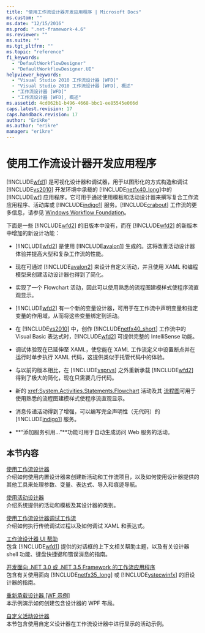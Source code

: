 ```yaml
---
title: "使用工作流设计器开发应用程序 | Microsoft Docs"
ms.custom: ""
ms.date: "12/15/2016"
ms.prod: ".net-framework-4.6"
ms.reviewer: ""
ms.suite: ""
ms.tgt_pltfrm: ""
ms.topic: "reference"
f1_keywords: 
  - "DefaultWorkflowDesigner"
  - "DefaultWorkflowDesigner.UI"
helpviewer_keywords: 
  - "Visual Studio 2010 工作流设计器 [WFD]"
  - "Visual Studio 2010 工作流设计器 [WFD], 概述"
  - "工作流设计器 [WFD]"
  - "工作流设计器 [WFD], 概述"
ms.assetid: 4cd062b1-b496-4668-bbc1-ee85545e066d
caps.latest.revision: 17
caps.handback.revision: 17
author: "ErikRe"
ms.author: "erikre"
manager: "erikre"
---
```

# 使用工作流设计器开发应用程序
[!INCLUDE[wfd1](../workflow-designer/includes/wfd1_md.md)] 是可视化设计器和调试器，用于以图形化的方式构造和调试 [!INCLUDE[vs2010](../modeling/includes/vs2010_md.md)] 开发环境中承载的 [!INCLUDE[netfx40_long](../workflow-designer/includes/netfx40_long_md.md)]中的 [!INCLUDE[wf](../workflow-designer/includes/wf_md.md)] 应用程序。它可用于通过使用模板和活动设计器来撰写复合工作流应用程序、活动库或 [!INCLUDE[indigo1](../workflow-designer/includes/indigo1_md.md)] 服务。[!INCLUDE[crabout](../test/includes/crabout_md.md)] 工作流的更多信息，请参见 [Windows Workflow Foundation](../Topic/Windows%20Workflow%20Foundation.md)。  
  
 下面是一些 [!INCLUDE[wfd2](../workflow-designer/includes/wfd2_md.md)] 的旧版本中没有，而在 [!INCLUDE[wfd2](../workflow-designer/includes/wfd2_md.md)] 的新版本中增加的新设计功能：  
  
-   [!INCLUDE[wfd2](../workflow-designer/includes/wfd2_md.md)] 是使用 [!INCLUDE[avalon1](../workflow-designer/includes/avalon1_md.md)] 生成的。这将改善活动设计器体验并提高大型和复杂工作流的性能。  
  
-   现在可通过 [!INCLUDE[avalon2](../workflow-designer/includes/avalon2_md.md)] 来设计自定义活动，并且使用 XAML 和编程模型来创建活动设计器也得到了简化。  
  
-   实现了一个 Flowchart 活动，因此可以使用熟悉的流程图建模样式使程序流直观显示。  
  
-   [!INCLUDE[wfd2](../workflow-designer/includes/wfd2_md.md)] 有一个新的变量设计器，可用于在工作流中声明变量和指定变量的作用域，从而将这些变量绑定到活动。  
  
-   在 [!INCLUDE[vs2010](../modeling/includes/vs2010_md.md)] 中，创作 [!INCLUDE[netfx40_short](../workflow-designer/includes/netfx40_short_md.md)] 工作流中的 Visual Basic 表达式时，[!INCLUDE[wfd2](../workflow-designer/includes/wfd2_md.md)] 可提供完整的 IntelliSense 功能。  
  
-   调试体验现在已延伸至 XAML，使您能在 XAML 工作流定义中设置断点并在运行时单步执行 XAML 代码，这提供类似于托管代码中的体验。  
  
-   与以前的版本相比，在 [!INCLUDE[vsprvs](../code-quality/includes/vsprvs_md.md)] 之外重新承载 [!INCLUDE[wfd2](../workflow-designer/includes/wfd2_md.md)] 得到了极大的简化，现在只需要几行代码。  
  
-   新的 <xref:System.Activities.Statements.Flowchart> 活动及其 [流程图](../workflow-designer/flowchart-activity-designer.md)可用于使用熟悉的流程图建模样式使程序流直观显示。  
  
-   消息传递活动得到了增强，可以编写完全声明性（无代码）的 [!INCLUDE[indigo1](../workflow-designer/includes/indigo1_md.md)] 服务。  
  
-   **“添加服务引用…”**功能可用于自动生成访问 Web 服务的活动。  
  
## 本节内容  
 [使用工作流设计器](../workflow-designer/using-the-workflow-designer.md)  
 介绍如何使用内置设计器来创建新活动和工作流项目，以及如何使用设计器提供的其他工具来处理参数、变量、表达式、导入和痕迹导航。  
  
 [使用活动设计器](../workflow-designer/using-the-activity-designers.md)  
 介绍系统提供的活动和模板及其设计器的类别。  
  
 [使用工作流设计器调试工作流](../workflow-designer/debugging-workflows-with-the-workflow-designer.md)  
 介绍如何执行传统调试过程以及如何调试 XAML 和表达式。  
  
 [工作流设计器 UI 帮助](../workflow-designer/workflow-designer-ui-help.md)  
 包含 [!INCLUDE[wfd1](../workflow-designer/includes/wfd1_md.md)] 提供的对话框的上下文相关帮助主题，以及有关设计器 shell 功能、键盘快捷键和错误消息的指南。  
  
 [开发面向 .NET 3.0 或 .NET 3.5 Framework 的工作流应用程序](../workflow-designer/developing-workflow-applications-targeting-the-dotnet-3-0-or-dotnet-3-5-framework.md)  
 包含有关使用面向 [!INCLUDE[netfx35_long](../workflow-designer/includes/netfx35_long_md.md)] 或 [!INCLUDE[vstecwinfx](../workflow-designer/includes/vstecwinfx_md.md)] 的旧设计器的指南。  
  
 [重新承载设计器 &#91;WF 示例&#93;](../Topic/Designer%20ReHosting.md)  
 本示例演示如何创建包含设计器的 WPF 布局。  
  
 [自定义活动设计器](../Topic/Custom%20Activity%20Designers.md)  
 本节包含使用自定义设计器在工作流设计器中进行显示的活动示例。